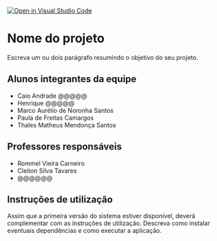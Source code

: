 [![Open in Visual Studio Code](https://classroom.github.com/assets/open-in-vscode-c66648af7eb3fe8bc4f294546bfd86ef473780cde1dea487d3c4ff354943c9ae.svg)](https://classroom.github.com/online_ide?assignment_repo_id=8468669&assignment_repo_type=AssignmentRepo)
# Nome do projeto
Escreva um ou dois  parágrafo resumindo o objetivo do seu projeto.

## Alunos integrantes da equipe

* Caio Andrade @@@@@
* Henrique @@@@@
* Marco Aurélio de Noronha Santos
* Paula de Freitas Camargos
* Thales Matheus Mendonça Santos

## Professores responsáveis

* Rommel Vieira Carneiro
* Cleiton Silva Tavares
* @@@@@@

## Instruções de utilização

Assim que a primeira versão do sistema estiver disponível, deverá complementar com as instruções de utilização. Descreva como instalar eventuais dependências e como executar a aplicação.
